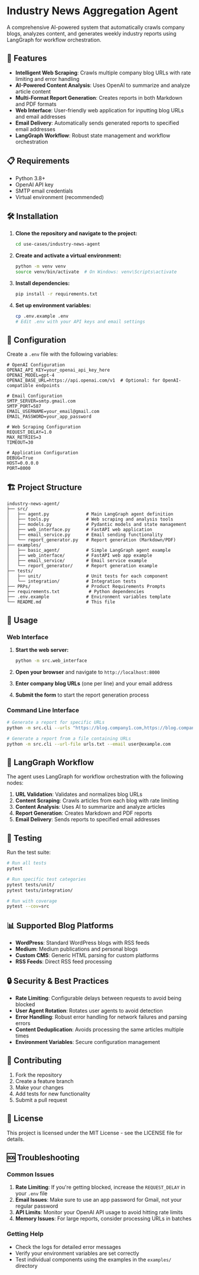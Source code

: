 # Industry News Aggregation Agent

A comprehensive AI-powered system that automatically crawls company blogs, analyzes content, and generates weekly industry reports using LangGraph for workflow orchestration.

## 🚀 Features

- **Intelligent Web Scraping**: Crawls multiple company blog URLs with rate limiting and error handling
- **AI-Powered Content Analysis**: Uses OpenAI to summarize and analyze article content
- **Multi-Format Report Generation**: Creates reports in both Markdown and PDF formats
- **Web Interface**: User-friendly web application for inputting blog URLs and email addresses
- **Email Delivery**: Automatically sends generated reports to specified email addresses
- **LangGraph Workflow**: Robust state management and workflow orchestration

## 📋 Requirements

- Python 3.8+
- OpenAI API key
- SMTP email credentials
- Virtual environment (recommended)

## 🛠️ Installation

1. **Clone the repository and navigate to the project:**
   ```bash
   cd use-cases/industry-news-agent
   ```

2. **Create and activate a virtual environment:**
   ```bash
   python -m venv venv
   source venv/bin/activate  # On Windows: venv\Scripts\activate
   ```

3. **Install dependencies:**
   ```bash
   pip install -r requirements.txt
   ```

4. **Set up environment variables:**
   ```bash
   cp .env.example .env
   # Edit .env with your API keys and email settings
   ```

## 🔧 Configuration

Create a `.env` file with the following variables:

```env
# OpenAI Configuration
OPENAI_API_KEY=your_openai_api_key_here
OPENAI_MODEL=gpt-4
OPENAI_BASE_URL=https://api.openai.com/v1  # Optional: for OpenAI-compatible endpoints

# Email Configuration
SMTP_SERVER=smtp.gmail.com
SMTP_PORT=587
EMAIL_USERNAME=your_email@gmail.com
EMAIL_PASSWORD=your_app_password

# Web Scraping Configuration
REQUEST_DELAY=1.0
MAX_RETRIES=3
TIMEOUT=30

# Application Configuration
DEBUG=True
HOST=0.0.0.0
PORT=8000
```

## 🏗️ Project Structure

```
industry-news-agent/
├── src/
│   ├── agent.py              # Main LangGraph agent definition
│   ├── tools.py              # Web scraping and analysis tools
│   ├── models.py             # Pydantic models and state management
│   ├── web_interface.py      # FastAPI web application
│   ├── email_service.py      # Email sending functionality
│   └── report_generator.py   # Report generation (Markdown/PDF)
├── examples/
│   ├── basic_agent/          # Simple LangGraph agent example
│   ├── web_interface/        # FastAPI web app example
│   ├── email_service/        # Email service example
│   └── report_generator/     # Report generation example
├── tests/
│   ├── unit/                 # Unit tests for each component
│   └── integration/          # Integration tests
├── PRPs/                     # Product Requirements Prompts
├── requirements.txt           # Python dependencies
├── .env.example              # Environment variables template
└── README.md                 # This file
```

## 🚀 Usage

### Web Interface

1. **Start the web server:**
   ```bash
   python -m src.web_interface
   ```

2. **Open your browser** and navigate to `http://localhost:8000`

3. **Enter company blog URLs** (one per line) and your email address

4. **Submit the form** to start the report generation process

### Command Line Interface

```bash
# Generate a report for specific URLs
python -m src.cli --urls "https://blog.company1.com,https://blog.company2.com" --email user@example.com

# Generate a report from a file containing URLs
python -m src.cli --url-file urls.txt --email user@example.com
```

## 🔄 LangGraph Workflow

The agent uses LangGraph for workflow orchestration with the following nodes:

1. **URL Validation**: Validates and normalizes blog URLs
2. **Content Scraping**: Crawls articles from each blog with rate limiting
3. **Content Analysis**: Uses AI to summarize and analyze articles
4. **Report Generation**: Creates Markdown and PDF reports
5. **Email Delivery**: Sends reports to specified email addresses

## 🧪 Testing

Run the test suite:

```bash
# Run all tests
pytest

# Run specific test categories
pytest tests/unit/
pytest tests/integration/

# Run with coverage
pytest --cov=src
```

## 📊 Supported Blog Platforms

- **WordPress**: Standard WordPress blogs with RSS feeds
- **Medium**: Medium publications and personal blogs
- **Custom CMS**: Generic HTML parsing for custom platforms
- **RSS Feeds**: Direct RSS feed processing

## 🔒 Security & Best Practices

- **Rate Limiting**: Configurable delays between requests to avoid being blocked
- **User Agent Rotation**: Rotates user agents to avoid detection
- **Error Handling**: Robust error handling for network failures and parsing errors
- **Content Deduplication**: Avoids processing the same articles multiple times
- **Environment Variables**: Secure configuration management

## 🤝 Contributing

1. Fork the repository
2. Create a feature branch
3. Make your changes
4. Add tests for new functionality
5. Submit a pull request

## 📝 License

This project is licensed under the MIT License - see the LICENSE file for details.

## 🆘 Troubleshooting

### Common Issues

1. **Rate Limiting**: If you're getting blocked, increase the `REQUEST_DELAY` in your `.env` file
2. **Email Issues**: Make sure to use an app password for Gmail, not your regular password
3. **API Limits**: Monitor your OpenAI API usage to avoid hitting rate limits
4. **Memory Issues**: For large reports, consider processing URLs in batches

### Getting Help

- Check the logs for detailed error messages
- Verify your environment variables are set correctly
- Test individual components using the examples in the `examples/` directory 